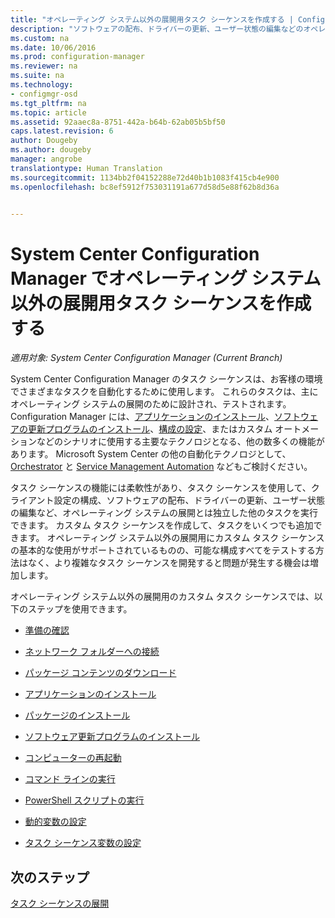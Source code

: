 ```yaml
---
title: "オペレーティング システム以外の展開用タスク シーケンスを作成する | Configuration Manager"
description: "ソフトウェアの配布、ドライバーの更新、ユーザー状態の編集などのオペレーティング システムの展開に関連していないタスク シーケンスを作成します。"
ms.custom: na
ms.date: 10/06/2016
ms.prod: configuration-manager
ms.reviewer: na
ms.suite: na
ms.technology:
- configmgr-osd
ms.tgt_pltfrm: na
ms.topic: article
ms.assetid: 92aaec8a-8751-442a-b64b-62ab05b5bf50
caps.latest.revision: 6
author: Dougeby
ms.author: dougeby
manager: angrobe
translationtype: Human Translation
ms.sourcegitcommit: 1134bb2f04152288e72d40b1b1083f415cb4e900
ms.openlocfilehash: bc8ef5912f753031191a677d58d5e88f62b8d36a


---
```

# <a name="create-a-task-sequence-for-non-operating-system-deployments-with-system-center-configuration-manager"></a>System Center Configuration Manager でオペレーティング システム以外の展開用タスク シーケンスを作成する

*適用対象: System Center Configuration Manager (Current Branch)*

System Center Configuration Manager のタスク シーケンスは、お客様の環境でさまざまなタスクを自動化するために使用します。 これらのタスクは、主にオペレーティング システムの展開のために設計され、テストされます。  Configuration Manager には、[アプリケーションのインストール](../../apps/understand/introduction-to-application-management.md)、[ソフトウェアの更新プログラムのインストール](../../sum/understand/software-updates-introduction.md)、[構成の設定](../../compliance/understand/ensure-device-compliance.md)、またはカスタム オートメーションなどのシナリオに使用する主要なテクノロジとなる、他の数多くの機能があります。 Microsoft System Center の他の自動化テクノロジとして、 [Orchestrator](https://technet.microsoft.com/library/hh237242.aspx) と [Service Management Automation](https://technet.microsoft.com/library/dn469260.aspx) などもご検討ください。  

 タスク シーケンスの機能には柔軟性があり、タスク シーケンスを使用して、クライアント設定の構成、ソフトウェアの配布、ドライバーの更新、ユーザー状態の編集など、オペレーティング システムの展開とは独立した他のタスクを実行できます。 カスタム タスク シーケンスを作成して、タスクをいくつでも追加できます。 オペレーティング システム以外の展開用にカスタム タスク シーケンスの基本的な使用がサポートされているものの、可能な構成すべてをテストする方法はなく、より複雑なタスク シーケンスを開発すると問題が発生する機会は増加します。  

 オペレーティング システム以外の展開用のカスタム タスク シーケンスでは、以下のステップを使用できます。  

-   [準備の確認](../understand/task-sequence-steps.md#BKMK_CheckReadiness)  

-   [ネットワーク フォルダーへの接続](../understand/task-sequence-steps.md#BKMK_ConnectToNetworkFolder)  

-   [パッケージ コンテンツのダウンロード](../understand/task-sequence-steps.md#BKMK_DownloadPackageContent)  

-   [アプリケーションのインストール](../understand/task-sequence-steps.md#BKMK_InstallApplication)  

-   [パッケージのインストール](../understand/task-sequence-steps.md#BKMK_InstallPackage)  

-   [ソフトウェア更新プログラムのインストール](../understand/task-sequence-steps.md#BKMK_InstallSoftwareUpdates)  

-   [コンピューターの再起動](../understand/task-sequence-steps.md#a-namebkmkrestartcomputera-restart-computer)  

-   [コマンド ラインの実行](../understand/task-sequence-steps.md#BKMK_RunCommandLine)  

-   [PowerShell スクリプトの実行](../understand/task-sequence-steps.md#BKMK_RunPowerShellScript)  

-   [動的変数の設定](../understand/task-sequence-steps.md#BKMK_SetDynamicVariables)  

-   [タスク シーケンス変数の設定](../understand/task-sequence-steps.md#BKMK_SetTaskSequenceVariable)  

## <a name="next-steps"></a>次のステップ
[タスク シーケンスの展開](manage-task-sequences-to-automate-tasks.md#a-namebkmkdeploytsa-deploy-a-task-sequence)



<!--HONumber=Nov16_HO1-->


